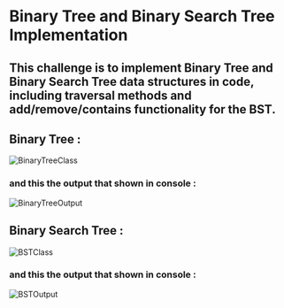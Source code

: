 # Binary Tree and Binary Search Tree Implementation 

## This challenge is to implement Binary Tree and Binary Search Tree data structures in code, including traversal methods and add/remove/contains functionality for the BST.

## Binary Tree :

![BinaryTreeClass]("./images/BinaryTreeClass.png")

### and this the output that shown in console :

![BinaryTreeOutput]("./images/BinaryTreeOutput.png")

## Binary Search Tree :

![BSTClass]("./images/BSTClass.png")

### and this the output that shown in console :

![BSTOutput]("./images/BSTOutput.png")